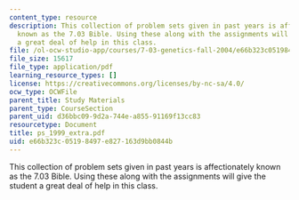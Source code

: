```yaml
---
content_type: resource
description: This collection of problem sets given in past years is affectionately
  known as the 7.03 Bible. Using these along with the assignments will give the student
  a great deal of help in this class.
file: /ol-ocw-studio-app/courses/7-03-genetics-fall-2004/e66b323c05198497e827163d9bb0844b_ps_1999_extra.pdf
file_size: 15617
file_type: application/pdf
learning_resource_types: []
license: https://creativecommons.org/licenses/by-nc-sa/4.0/
ocw_type: OCWFile
parent_title: Study Materials
parent_type: CourseSection
parent_uid: d36bbc09-9d2a-744e-a855-91169f13cc83
resourcetype: Document
title: ps_1999_extra.pdf
uid: e66b323c-0519-8497-e827-163d9bb0844b
---
```

This collection of problem sets given in past years is affectionately known as the 7.03 Bible. Using these along with the assignments will give the student a great deal of help in this class.